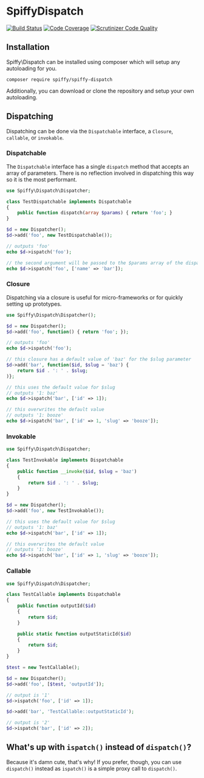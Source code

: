 # SpiffyDispatch

[![Build Status](https://travis-ci.org/spiffyjr/spiffy-dispatch.svg)](https://travis-ci.org/spiffyjr/spiffy-dispatch)
[![Code Coverage](https://scrutinizer-ci.com/g/spiffyjr/spiffy-dispatch/badges/coverage.png?s=3f606f26f25597e7e41b36a35f23810754f8e34d)](https://scrutinizer-ci.com/g/spiffyjr/spiffy-dispatch/)
[![Scrutinizer Code Quality](https://scrutinizer-ci.com/g/spiffyjr/spiffy-dispatch/badges/quality-score.png?s=f12c6af7ffc9a2d6da6ddec32c2953f3685c7fc7)](https://scrutinizer-ci.com/g/spiffyjr/spiffy-dispatch/)

## Installation

Spiffy\Dispatch can be installed using composer which will setup any autoloading for you.

`composer require spiffy/spiffy-dispatch`

Additionally, you can download or clone the repository and setup your own autoloading.

## Dispatching

Dispatching can be done via the `Dispatchable` interface, a `Closure`, `callable`, or `invokable`.

### Dispatchable

The `Dispatchable` interface has a single `dispatch` method that accepts an array of parameters. There is no
reflection involved in dispatching this way so it is the most performant.

```php
use Spiffy\Dispatch\Dispatcher;

class TestDispatchable implements Dispatchable
{
    public function dispatch(array $params) { return 'foo'; }
}

$d = new Dispatcher();
$d->add('foo', new TestDispatchable());

// outputs 'foo'
echo $d->ispatch('foo');

// the second argument will be passed to the $params array of the dispatch() method
echo $d->ispatch('foo', ['name' => 'bar']);
```

### Closure

Dispatching via a closure is useful for micro-frameworks or for quickly setting up prototypes.

```php
use Spiffy\Dispatch\Dispatcher();

$d = new Dispatcher();
$d->add('foo', function() { return 'foo'; });

// outputs 'foo'
echo $d->ispatch('foo');

// this closure has a default value of 'baz' for the $slug parameter
$d->add('bar', function($id, $slug = 'baz') {
    return $id . ': ' . $slug;
)};

// this uses the default value for $slug
// outputs '1: baz'
echo $d->ispatch('bar', ['id' => 1]);

// this overwrites the default value
// outputs '1: booze'
echo $d->ispatch('bar', ['id' => 1, 'slug' => 'booze']);
```

### Invokable
```php
use Spiffy\Dispatch\Dispatcher;

class TestInvokable implements Dispatchable
{
    public function __invoke($id, $slug = 'baz')
    {
        return $id . ': ' . $slug;
    }
}

$d = new Dispatcher();
$d->add('foo', new TestInvokable());

// this uses the default value for $slug
// outputs '1: baz'
echo $d->ispatch('bar', ['id' => 1]);

// this overwrites the default value
// outputs '1: booze'
echo $d->ispatch('bar', ['id' => 1, 'slug' => 'booze']);
```

### Callable

```php
use Spiffy\Dispatch\Dispatcher;

class TestCallable implements Dispatchable
{
    public function outputId($id)
    {
        return $id;
    }

    public static function outputStaticId($id)
    {
        return $id;
    }
}

$test = new TestCallable();

$d = new Dispatcher();
$d->add('foo', [$test, 'outputId']);

// output is '1'
$d->ispatch('foo', ['id' => 1]);

$d->add('bar', 'TestCallable::outputStaticId');

// output is '2'
$d->ispatch('bar', ['id' => 2]);
```

## What's up with `ispatch()` instead of `dispatch()`?

Because it's damn cute, that's why! If you prefer, though, you can use `dispatch()` instead as `ispatch()` is a simple
proxy call to `dispatch()`.
